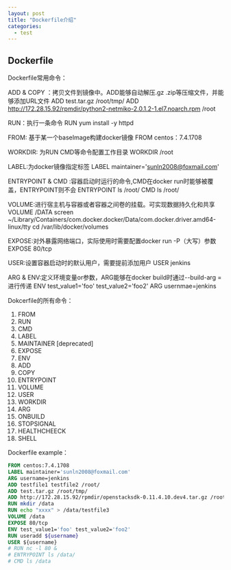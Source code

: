 ```yaml
---
layout: post
title: "Dockerfile介绍"
categories:
  - test
---
```

## Dockerfile
Dockerfile常用命令：

ADD & COPY ：拷贝文件到镜像中。ADD能够自动解压.gz .zip等压缩文件，并能够添加URL文件
ADD test.tar.gz /root/tmp/
ADD http://172.28.15.92/rpmdir/python2-netmiko-2.0.1.2-1.el7.noarch.rpm /root

RUN：执行一条命令
RUN yum install -y httpd

FROM: 基于某一个baseImage构建docker镜像
FROM centos：7.4.1708

WORKDIR: 为RUN CMD等命令配置工作目录
WORKDIR /root

LABEL:为docker镜像指定标签
LABEL maintainer='sunln2008@foxmail.com'

ENTRYPOINT & CMD :容器启动时运行的命令,CMD在docker run时能够被覆盖，ENTRYPOINT则不会
ENTRYPOINT ls /root/
CMD ls /root/

VOLUME:进行宿主机与容器或者容器之间卷的挂载。可实现数据持久化和共享
VOLUME /DATA
 screen ~/Library/Containers/com.docker.docker/Data/com.docker.driver.amd64-linux/tty
 cd /var/lib/docker/volumes

EXPOSE:对外暴露网络端口，实际使用时需要配置docker run -P（大写）参数
EXPOSE 80/tcp

USER:设置容器启动时的默认用户，需要提前添加用户
USER jenkins

ARG & ENV:定义环境变量or参数，ARG能够在docker build时通过--build-arg <varname>=<value>进行传递
ENV test_value1='foo' test_value2='foo2'
ARG usernmae=jenkins


Dokcerfile的所有命令：
1. FROM
1. RUN
1. CMD
1. LABEL
1. MAINTAINER [deprecated]
1. EXPOSE
1. ENV
1. ADD
1. COPY
1. ENTRYPOINT
1. VOLUME
1. USER
1. WORKDIR
1. ARG
1. ONBUILD
1. STOPSIGNAL
1. HEALTHCHEECK
1. SHELL

Dockerfile example：
```Dockerfile
FROM centos:7.4.1708
LABEL maintainer='sunln2008@foxmail.com'
ARG username=jenkins
ADD testfile1 testfile2 /root/
ADD test.tar.gz /root/tmp/
ADD http://172.28.15.92/rpmdir/openstacksdk-0.11.4.10.dev4.tar.gz /root
RUN mkdir /data
RUN echo "xxxx" > /data/testfile3
VOLUME /data
EXPOSE 80/tcp
ENV test_value1='foo' test_value2='foo2'
RUN useradd ${username}
USER ${username}
# RUN nc -l 80 &
# ENTRYPOINT ls /data/
# CMD ls /data
```

